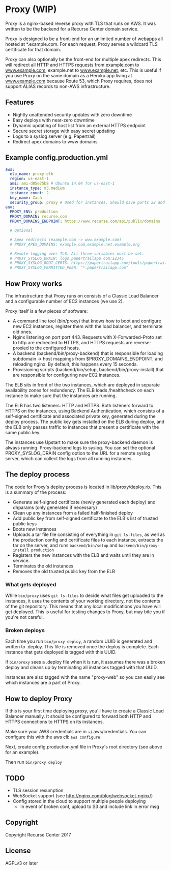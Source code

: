 # Proxy (WIP)

Proxy is a nginx-based reverse proxy with TLS that runs on AWS. It was written to be the backend for a Recurse Center domain service.

Proxy is designed to be a front-end for an unlimited number of webapps all hosted at \*.example.com. For each request, Proxy serves a wildcard TLS certificate for that domain.

Proxy can also optionally be the front-end for multiple apex redirects. This will redirect all HTTP and HTTPS requests from example.com to www.example.com, example.net to www.example.net, etc. This is useful if you use Proxy on the same domain as a Heroku app living at www.example.com because Route 53, which Proxy requires, does not support ALIAS records to non-AWS infrastructure.

## Features

- Nightly unattended security updates with zero downtime
- Easy deploys with near-zero downtime
- Dynamic updating of host list from an external HTTPS endpoint
- Secure secret storage with easy secret updating
- Logs to a syslog server (e.g. Papertrail)
- Redirect apex domains to www domains

## Example config.production.yml

```yml
aws:
  elb_name: proxy-elb
  region: us-east-1
  ami: ami-d05e75b8 # Ubuntu 14.04 for us-east-1
  instance_type: m3.medium
  instance_count: 2
  key_name: Zach
  security_group: proxy # Used for instances. Should have ports 22 and 443 open.
env:
  PROXY_ENV: production
  PROXY_DOMAIN: recurse.com
  PROXY_DOMAINS_ENDPOINT: https://www.recurse.com/api/public/domains

  # Optional

  # Apex redirects (example.com -> www.example.com)
  # PROXY_APEX_DOMAINS: example.com,example.net,example.org

  # Remote logging over TLS. All three variables must be set.
  # PROXY_SYSLOG_DRAIN: logs.papertrailapp.com:12345
  # PROXY_SYSLOG_ROOT_CERTS: https://papertrailapp.com/tools/papertrail-bundle.pem
  # PROXY_SYSLOG_PERMITTED_PEER: "*.papertrailapp.com"
```

## How Proxy works

The infrastructure that Proxy runs on consists of a Classic Load Balancer and a configurable number of EC2 instances (we use 2).

Proxy itself is a few pieces of software:

* A command line tool (bin/proxy) that knows how to boot and configure new EC2 instances, register them with the load balancer, and terminate old ones.
* Nginx listening on port port 443. Requests with X-Forwarded-Proto set to http are redirected to HTTPS, and HTTPS requests are reverse-proxied to the configured hosts.
* A backend (backend/bin/proxy-backend) that is responsible for loading subdomain -> host mappings from $PROXY_DOMAINS_ENDPOINT, and reloading nginx. By default, this happens every 15 seconds.
* Provisioning scripts (backend/bin/setup, backend/bin/proxy-install) that are responsible for configuring new EC2 instances.

The ELB sits in front of the two instances, which are deployed in separate availability zones for redundency. The ELB loads /healthcheck on each instance to make sure that the instances are running.

The ELB has two listeners: HTTP and HTTPS. Both listeners forward to HTTPS on the instances, using Backend Authentication, which consists of a self-signed certificate and associated private key, generated during the deploy process. The public key gets installed on the ELB during deploy, and the ELB only passes traffic to instances that present a certificate with the same public key.

The instances use Upstart to make sure the proxy-backend daemon is always running. Proxy-backend logs to syslog. You can set the optional PROXY_SYSLOG_DRAIN config option to the URL for a remote syslog server, which can collect the logs from all running instances.

## The deploy process

The code for Proxy's deploy process is located in lib/proxy/deploy.rb. This is a summary of the process:

* Generate self-signed certificate (newly generated each deploy) and dhparams (only generated if necessary)
* Clean up any instances from a failed half-finished deploy
* Add public key from self-signed certificate to the ELB's list of trusted public keys
* Boots new instances
* Uploads a tar file file consisting of everything in `git ls-files`, as well as the production config and certificate files to each instance, extracts the tar on the server, and runs `backend/bin/setup` and `backend/bin/proxy-install production`
* Registers the new instances with the ELB and waits until they are in service.
* Terminates the old instances
* Removes the old trusted public key from the ELB

### What gets deployed

While `bin/proxy` uses `git ls-files` to decide what files get uploaded to the instances, it uses the contents of your working directory, not the contents of the git repository. This means that any local modifications you have will get deployed. This is useful for testing changes to Proxy, but may bite you if you're not careful.

### Broken deploys

Each time you run `bin/proxy deploy`, a random UUID is generated and written to .deploy. This file is removed once the deploy is complete. Each instance that gets deployed is tagged with this UUID.

If `bin/proxy` sees a .deploy file when it is run, it assumes there was a broken deploy and cleans up by terminating all instances tagged with that UUID.

Instances are also tagged with the name "proxy-web" so you can easily see which instances are a part of Proxy.

## How to deploy Proxy

If this is your first time deploying proxy, you'll have to create a Classic Load Balancer manually. It should be configured to forward both HTTP and HTTPS connections to HTTPS on its instances.

Make sure your AWS credentials are in ~/.aws/credentials. You can configure this with the aws cli: `aws configure`

Next, create config.production.yml file in Proxy's root directory (see above for an example).

Then run `bin/proxy deploy`

## TODO

- TLS session resumption
- WebSocket support (see http://nginx.com/blog/websocket-nginx/)
- Config stored in the cloud to support multiple people deploying
  - In event of broken conf, upload to S3 and include link in error msg

## Copyright

Copyright Recurse Center 2017

## License

AGPLv3 or later
